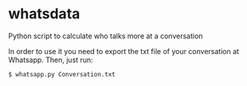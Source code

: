 # whatsdata
Python script to calculate who talks more at a conversation

In order to use it you need to export the txt file of your conversation at Whatsapp.
Then, just run:

```
$ whatsapp.py Conversation.txt
```
